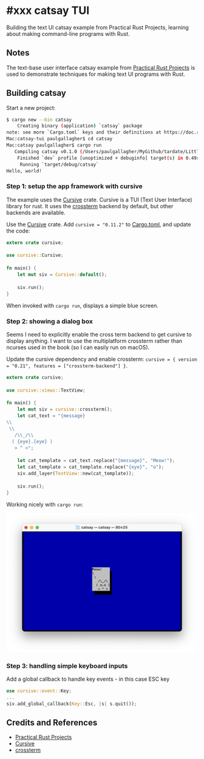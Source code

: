 # #xxx catsay TUI

Building the text UI catsay example from Practical Rust Projects, learning about making command-line programs with Rust.

## Notes

The text-base user interface catsay example from [Practical Rust Projects](../practical-rust-projects/)
is used to demonstrate techniques for making text UI programs with Rust.

## Building catsay

Start a new project:

```sh
$ cargo new --bin catsay
    Creating binary (application) `catsay` package
note: see more `Cargo.toml` keys and their definitions at https://doc.rust-lang.org/cargo/reference/manifest.html
Mac:catsay-tui paulgallagher$ cd catsay
Mac:catsay paulgallagher$ cargo run
   Compiling catsay v0.1.0 (/Users/paulgallagher/MyGithub/tardate/LittleCodingKata/rust/catsay-tui/catsay)
    Finished `dev` profile [unoptimized + debuginfo] target(s) in 0.49s
     Running `target/debug/catsay`
Hello, world!
```

### Step 1: setup the app framework with cursive

The example uses the [Cursive](https://crates.io/crates/cursive) crate.
Cursive is a TUI (Text User Interface) library for rust. It uses the [crossterm](https://docs.rs/crossterm/latest/crossterm/) backend by default, but other backends are available.

Use the [Cursive](https://crates.io/crates/cursive) crate.
Add `cursive = "0.11.2"` to [Cargo.toml](./catsay/Cargo.toml), and update the code:

```rust
extern crate cursive;

use cursive::Cursive;

fn main() {
    let mut siv = Cursive::default();

    siv.run();
}
```

When invoked with `cargo run`, displays a simple blue screen.

### Step 2: showing a dialog box

Seems I need to explicitly enable the cross term backend to get cursive to display anything.
I want to use the multiplatform crossterm rather than ncurses used in the book (so I can easily run on macOS).

Update the cursive dependency and enable crossterm: `cursive = { version = "0.21", features = ["crossterm-backend"] }`.

```rust
extern crate cursive;

use cursive::views::TextView;

fn main() {
    let mut siv = cursive::crossterm();
    let cat_text = "{message}
\\
 \\
   /\\_/\\
  ( {eye}.{eye} )
   > ^ <";

    let cat_template = cat_text.replace("{message}", "Meow!");
    let cat_template = cat_template.replace("{eye}", "o");
    siv.add_layer(TextView::new(cat_template));

    siv.run();
}
```

Working nicely with `cargo run`:

![step2](./assets/step2.png)

### Step 3: handling simple keyboard inputs

Add a global callback to handle key events - in this case ESC key

```rust
use cursive::event::Key;
...
siv.add_global_callback(Key::Esc, |s| s.quit());
```

## Credits and References

* [Practical Rust Projects](../practical-rust-projects/)
* [Cursive](https://crates.io/crates/cursive)
* [crossterm](https://docs.rs/crossterm/latest/crossterm/)
